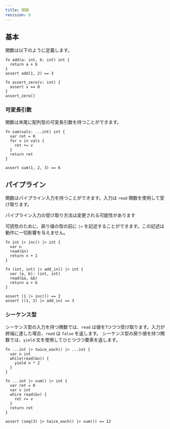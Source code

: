 ```yaml
---
title: 関数
revision: 0
---
```


## 基本

関数は以下のように定義します。

```
fn add(a: int, b: int) int {
  return a + b
}
assert add(1, 2) == 3

fn assert_zero(v: int) {
  assert v == 0
}
assert_zero()
```

### 可変長引数

関数は末尾に配列型の可変長引数を持つことができます。

```
fn sum(vals: ...int) int {
  var ret = 0
  for v in vals {
    ret += v
  }
  return ret
}

assert sum(1, 2, 3) == 6
```

## パイプライン

関数はパイプライン入力を持つことができます。入力は `read` 関数を使用して受け取ります。

<undecided>パイプライン入力の受け取り方法は変更される可能性があります</undecided>

可読性のために、戻り値の型の前に `|>` を記述することができます。この記述は動作に一切影響を与えません。

```
fn int |> inc() |> int {
  var n
  read(&n)
  return n + 1
}

fn (int, int) |> add_in() |> int {
  var (a, b): (int, int)
  read(&a, &b)
  return a + b
}

assert (1 |> inc()) == 2
assert ((1, 2) |> add_in) == 3
```

### シーケンス型

シーケンス型の入力を持つ関数では、`read` は値を1つづつ受け取ります。入力が終端に達した場合、`read` は `false` を返します。
シーケンス型の戻り値を持つ関数では、`yield` 文を使用してひとつづつ要素を返します。

```
fn ...int |> twice_each() |> ...int {
  var n int
  while(read(&n)) {
    yield n * 2
  }
}

fn ...int |> sum() |> int {
  var ret = 0
  var v int
  whire read(&v) {
    ret += v
  }
  return ret
}

assert (seq(3) |> twice_each() |> sum()) == 12
```
